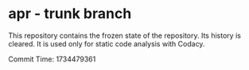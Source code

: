 # apr - trunk branch

This repository contains the frozen state of the repository.
Its history is cleared. It is used only for static code
analysis with Codacy.

Commit Time: 1734479361